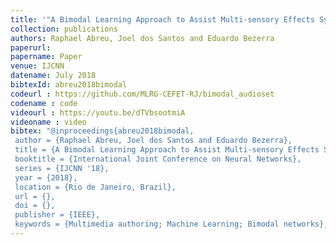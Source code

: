 ```yaml
---
title: '"A Bimodal Learning Approach to Assist Multi-sensory Effects Synchronization,"'
collection: publications
authors: Raphael Abreu, Joel dos Santos and Eduardo Bezerra
paperurl:
papername: Paper
venue: IJCNN
datename: July 2018
bibtexId: abreu2018bimodal
codeurl : https://github.com/MLRG-CEFET-RJ/bimodal_audioset
codename : code
videourl : https://youtu.be/dTVbsootmiA
videoname : video
bibtex: "@inproceedings{abreu2018bimodal,
 author = {Raphael Abreu, Joel dos Santos and Eduardo Bezerra},
 title = {A Bimodal Learning Approach to Assist Multi-sensory Effects Synchronization},
 booktitle = {International Joint Conference on Neural Networks},
 series = {IJCNN '18},
 year = {2018},
 location = {Rio de Janeiro, Brazil},
 url = {},
 doi = {},
 publisher = {IEEE},
 keywords = {Multimedia authoring; Machine Learning; Bimodal networks},}"
---
```



